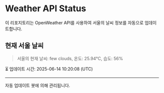 
# Weather API Status

이 리포지토리는 OpenWeather API를 사용하여 서울의 날씨 정보를 자동으로 업데이트합니다.

## 현재 서울 날씨
> 서울의 현재 날씨: few clouds, 온도: 25.94°C, 습도: 56%

⏳ 업데이트 시간: 2025-06-14 10:20:08 (UTC)

---
자동 업데이트 봇에 의해 관리됩니다.
